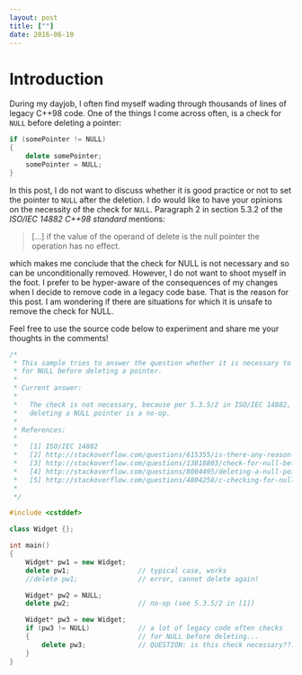 ```yaml
---
layout: post
title: [""]
date: 2016-06-10
---
```


# Introduction

During my dayjob, I often find myself wading through thousands of lines of legacy C++98 code.  One of the things I come across often, is a check for `NULL` before deleting a pointer:
```c++
if (somePointer != NULL)
{
    delete somePointer;
    somePointer = NULL;
}
```
In this post, I do not want to discuss whether it is good practice or not to set the pointer to `NULL` after the deletion. I do would like to have your opinions on the necessity of the check for `NULL`. Paragraph 2 in section 5.3.2 of the *ISO/IEC 14882 C++98 standard* mentions:

> [...] if the value of the operand of delete is the null pointer the operation has no effect.

which makes me conclude that the check for NULL is not necessary and so can be unconditionally removed.
However, I do not want to shoot myself in the foot. I prefer to be hyper-aware of the consequences of my changes when I decide to remove code in a legacy code base. That is the reason for this post. I am wondering if there are situations for which it is unsafe to remove the check for NULL.

Feel free to use the source code below to experiment and share me your thoughts in the comments!

```c++
/*
 * This sample tries to answer the question whether it is necessary to check
 * for NULL before deleting a pointer.
 *
 * Current answer:
 *
 *   The check is not necessary, because per 5.3.5/2 in ISO/IEC 14882,
 *   deleting a NULL pointer is a no-op.
 *
 * References:
 *
 *   [1] ISO/IEC 14882
 *   [2] http://stackoverflow.com/questions/615355/is-there-any-reason-to-check-for-a-null-pointer-before-deleting
 *   [3] http://stackoverflow.com/questions/13818803/check-for-null-before-delete-in-c-good-practice
 *   [4] http://stackoverflow.com/questions/8004495/deleting-a-null-pointer
 *   [5] http://stackoverflow.com/questions/4804258/c-checking-for-null-on-delete
 *
 */

#include <cstddef>

class Widget {};

int main()
{
    Widget* pw1 = new Widget;
    delete pw1;                 // typical case, works
    //delete pw1;               // error, cannot delete again!

    Widget* pw2 = NULL;
    delete pw2;                 // no-op (see 5.3.5/2 in [1])

    Widget* pw3 = new Widget;
    if (pw3 != NULL)            // a lot of legacy code often checks
    {                           // for NULL before deleting...
        delete pw3;             // QUESTION: is this check necessary???
    }
}
```
